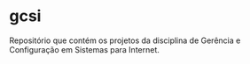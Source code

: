# gcsi
Repositório que contém os projetos da disciplina de Gerência e Configuração em Sistemas para Internet.
